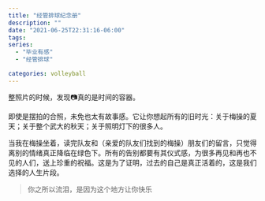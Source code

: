 ```yaml
---
title: "经管排球纪念册"
description: ""
date: "2021-06-25T22:31:16-06:00"
tags: 
series: 
  - "毕业有感"
  - "经管排球"

categories: volleyball
---
```

整照片的时候，发现📷真的是时间的容器。

即使是摆拍的合照，未免也太有故事感。它让你想起所有的旧时光：关于梅操的夏天；关于整个武大的秋天；关于照明灯下的很多人。

当我在梅操坐着，读完队友和（亲爱的队友们找到的梅操）朋友们的留言，只觉得离别的情绪真正降临在绿色下。所有的告别都要有其仪式感，为很多再见和再也不见的人们，送上珍重的祝福。这是为了证明，过去的自己是真正活着的，这是我们选择的人生片段。

>你之所以流泪，是因为这个地方让你快乐  